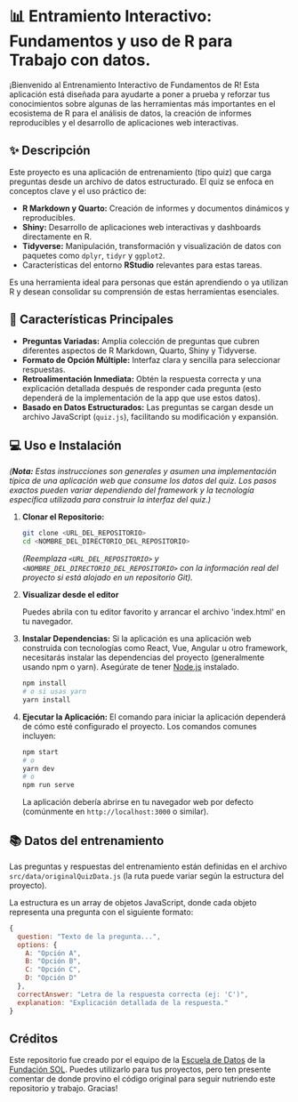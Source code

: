 # 📊 Entramiento Interactivo: Fundamentos y uso de R para Trabajo con datos.
¡Bienvenido al Entrenamiento Interactivo de Fundamentos de R! Esta aplicación está diseñada para ayudarte a poner a prueba y reforzar tus conocimientos sobre algunas de las herramientas más importantes en el ecosistema de R para el análisis de datos, la creación de informes reproducibles y el desarrollo de aplicaciones web interactivas.

## ✨ Descripción

Este proyecto es una aplicación de entrenamiento (tipo quiz) que carga preguntas desde un archivo de datos estructurado. El quiz se enfoca en conceptos clave y el uso práctico de:

* **R Markdown y Quarto:** Creación de informes y documentos dinámicos y reproducibles.
* **Shiny:** Desarrollo de aplicaciones web interactivas y dashboards directamente en R.
* **Tidyverse:** Manipulación, transformación y visualización de datos con paquetes como `dplyr`, `tidyr` y `ggplot2`.
* Características del entorno **RStudio** relevantes para estas tareas.

Es una herramienta ideal para personas que están aprendiendo o ya utilizan R y desean consolidar su comprensión de estas herramientas esenciales.

## 🚀 Características Principales

* **Preguntas Variadas:** Amplia colección de preguntas que cubren diferentes aspectos de R Markdown, Quarto, Shiny y Tidyverse.
* **Formato de Opción Múltiple:** Interfaz clara y sencilla para seleccionar respuestas.
* **Retroalimentación Inmediata:** Obtén la respuesta correcta y una explicación detallada después de responder cada pregunta (esto dependerá de la implementación de la app que use estos datos).
* **Basado en Datos Estructurados:** Las preguntas se cargan desde un archivo JavaScript (`quiz.js`), facilitando su modificación y expansión.

## 💻 Uso e Instalación

*(**Nota:** Estas instrucciones son generales y asumen una implementación típica de una aplicación web que consume los datos del quiz. Los pasos exactos pueden variar dependiendo del framework y la tecnología específica utilizada para construir la interfaz del quiz.)*

1.  **Clonar el Repositorio:**
    ```bash
    git clone <URL_DEL_REPOSITORIO>
    cd <NOMBRE_DEL_DIRECTORIO_DEL_REPOSITORIO>
    ```
    *(Reemplaza `<URL_DEL_REPOSITORIO>` y `<NOMBRE_DEL_DIRECTORIO_DEL_REPOSITORIO>` con la información real del proyecto si está alojado en un repositorio Git).*

2. **Visualizar desde el editor**

	Puedes abrila con tu editor favorito y arrancar el archivo 'index.html' en tu navegador. 

3.  **Instalar Dependencias:**
    Si la aplicación es una aplicación web construida con tecnologías como React, Vue, Angular u otro framework, necesitarás instalar las dependencias del proyecto (generalmente usando npm o yarn). Asegúrate de tener [Node.js](https://nodejs.org/) instalado.
    ```bash
    npm install
    # o si usas yarn
    yarn install
    ```

4.  **Ejecutar la Aplicación:**
    El comando para iniciar la aplicación dependerá de cómo esté configurado el proyecto. Los comandos comunes incluyen:
    ```bash
    npm start
    # o
    yarn dev
    # o
    npm run serve
    ```
    La aplicación debería abrirse en tu navegador web por defecto (comúnmente en `http://localhost:3000` o similar).

## 📚 Datos del entrenamiento

Las preguntas y respuestas del entrenamiento están definidas en el archivo `src/data/originalQuizData.js` (la ruta puede variar según la estructura del proyecto).

La estructura es un array de objetos JavaScript, donde cada objeto representa una pregunta con el siguiente formato:

```javascript
{
  question: "Texto de la pregunta...",
  options: {
    A: "Opción A",
    B: "Opción B",
    C: "Opción C",
    D: "Opción D"
  },
  correctAnswer: "Letra de la respuesta correcta (ej: 'C')",
  explanation: "Explicación detallada de la respuesta."
}
```

## Créditos

Este repositorio fue creado por el equipo de la [Escuela de Datos](https://aulavirtual.escuelasol.cl/escuela-de-datos#scrollTop=0) de la [Fundación SOL](www.fundacionsol.cl).
Puedes utilizarlo para tus proyectos, pero ten presente comentar de donde provino el código original para seguir nutriendo este repositorio y trabajo. Gracias!